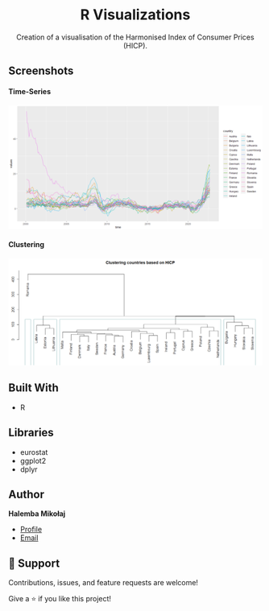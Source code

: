 <h1 align="center">R Visualizations</h1>

<p align="center"> Creation of a visualisation of the Harmonised Index of Consumer Prices (HICP).</p>


## Screenshots
#### Time-Series
![Map-1](https://github.com/mikolaj-halemba/R-Visualizations/blob/main/images/time-series.png)
#### Clustering
![Map-2](https://github.com/mikolaj-halemba/R-Visualizations/blob/main/images/clustering.png)

## Built With
- R

## Libraries
- eurostat
- ggplot2
- dplyr



## Author

**Halemba Mikołaj**


- [Profile](https://github.com/mikolaj-halemba "Halemba Mikołaj")
- [Email](mailto:mikolaj.halemba96@gmail.com?subject=Hi "Hi!")


## 🤝 Support

Contributions, issues, and feature requests are welcome!

Give a ⭐️ if you like this project!


